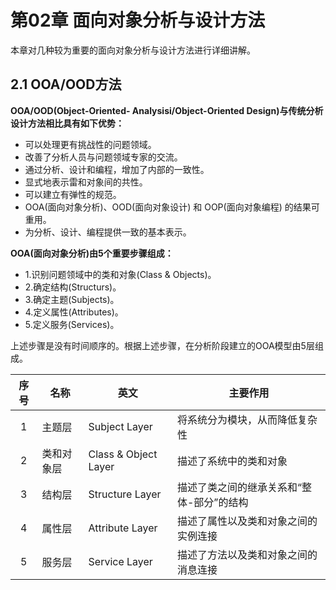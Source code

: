 # 第02章 面向对象分析与设计方法

本章对几种较为重要的面向对象分析与设计方法进行详细讲解。

## 2.1 OOA/OOD方法

**OOA/OOD(Object-Oriented- Analysisi/Object-Oriented Design)与传统分析设计方法相比具有如下优势：**

* 可以处理更有挑战性的问题领域。
* 改善了分析人员与问题领域专家的交流。
* 通过分析、设计和编程，增加了内部的一致性。
* 显式地表示雷和对象间的共性。
* 可以建立有弹性的规范。
* OOA(面向对象分析)、OOD(面向对象设计) 和 OOP(面向对象编程) 的结果可重用。
* 为分析、设计、编程提供一致的基本表示。

**OOA(面向对象分析)由5个重要步骤组成：**

* 1.识别问题领域中的类和对象(Class & Objects)。
* 2.确定结构(Structurs)。
* 3.确定主题(Subjects)。
* 4.定义属性(Attributes)。
* 5.定义服务(Services)。

上述步骤是没有时间顺序的。根据上述步骤，在分析阶段建立的OOA模型由5层组成。

序号 | 名称       | 英文                 | 主要作用
:---:|------------|----------------------|----------------------------------------
  1  | 主题层     | Subject Layer        | 将系统分为模块，从而降低复杂性
  2  | 类和对象层 | Class & Object Layer | 描述了系统中的类和对象
  3  | 结构层     | Structure Layer      | 描述了类之间的继承关系和“整体-部分”的结构
  4  | 属性层     | Attribute Layer      | 描述了属性以及类和对象之间的实例连接
  5  | 服务层     | Service Layer        | 描述了方法以及类和对象之间的消息连接
  
  

